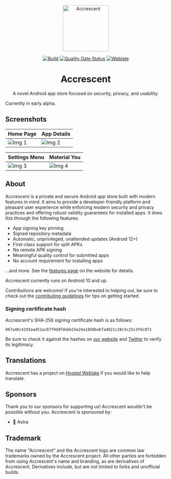 <div align="center">

<img src=".icon-round.png" alt="Accrescent" width="144" height="144">

</div>

<div align="center">

[![Build](https://github.com/accrescent/accrescent/actions/workflows/build.yaml/badge.svg)](https://github.com/accrescent/accrescent/actions/workflows/build.yaml)
[![Quality Gate Status](https://sonarcloud.io/api/project_badges/measure?project=accrescent_accrescent&metric=alert_status)](https://sonarcloud.io/summary/new_code?id=accrescent_accrescent)
[![Weblate](https://hosted.weblate.org/widgets/accrescent/-/client/svg-badge.svg)](https://hosted.weblate.org/engage/accrescent/)

# Accrescent

A novel Android app store focused on security, privacy, and usability.

</div>

Currently in early alpha.

## Screenshots

|   Home Page  |  App Details |
| ------------ | ------------ |
| ![Img 1](https://accrescent.app/meta/screenshots/home.jpeg) | ![Img 2](https://accrescent.app/meta/screenshots/app-details.jpeg) |

| Settings Menu | Material You |
| ------------- | ------------ |
| ![Img 3](https://accrescent.app/meta/screenshots/settings.jpeg) | ![Img 4](https://accrescent.app/meta/screenshots/settings-material-you.jpeg) |

## About

Accrescent is a private and secure Android app store built with modern features
in mind. It aims to provide a developer-friendly platform and pleasant user
experience while enforcing modern security and privacy practices and offering
robust validity guarantees for installed apps. It does this through the
following features:

- App signing key pinning
- Signed repository metadata
- Automatic, unprivileged, unattended updates (Android 12+)
- First-class support for split APKs
- No remote APK signing
- Meaningful quality control for submitted apps
- No account requirement for installing apps

...and more. See the [features page] on the website for details.

Accrescent currently runs on Android 10 and up.

Contributions are welcome! If you're interested in helping out, be sure to check
out the [contributing guidelines] for tips on getting started.

### Signing certificate hash

Accrescent's SHA-256 signing certificate hash is as follows:

```
067a40c4193aad51ac87f9ddfdebb15e24a1850babfa4821c28c5c25c3fdc071
```

Be sure to check it against the hashes on [our website] and [Twitter] to verify
its legitimacy.

## Translations

Accrescent has a project on [Hosted Weblate] if you would like to help
translate.

## Sponsors

Thank you to our sponsors for supporting us! Accrescent wouldn't be possible
without you. Accrescent is sponsored by:

- 🥇 Astra

## Trademark

The name "Accrescent" and the Accrescent logo are common law trademarks owned by
the Accrescent project. All other parties are forbidden from using Accrescent's
name and branding, as are derivatives of Accrescent. Derivatives include, but
are not limited to forks and unofficial builds.

[contributing guidelines]: CONTRIBUTING.md
[our website]: https://accrescent.app/faq#verifying
[features page]: https://accrescent.app/features
[Hosted Weblate]: https://hosted.weblate.org/engage/accrescent/
[Play App Signing]: https://developer.android.com/studio/publish/app-signing#app-signing-google-play
[Twitter]: https://twitter.com/accrescentapp/status/1555439120519835650
